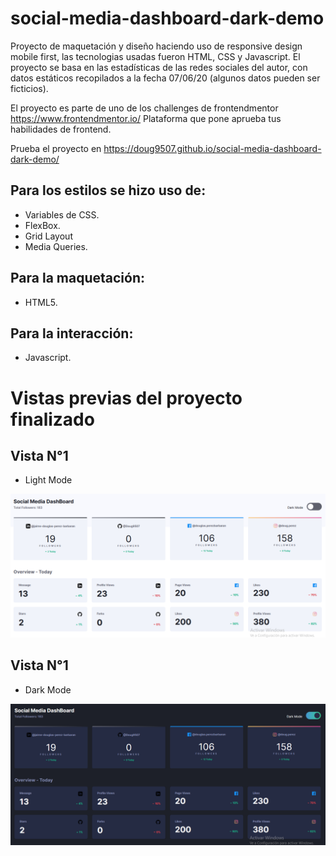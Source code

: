 # social-media-dashboard-dark-demo

Proyecto de maquetación y diseño haciendo uso de responsive design mobile first, las tecnologias usadas fueron HTML, CSS y Javascript.
El proyecto se basa en las estadísticas de las redes sociales del autor, con datos estáticos recopilados a la fecha 07/06/20 (algunos datos pueden ser ficticios).

El proyecto es parte de uno de los challenges de frontendmentor https://www.frontendmentor.io/ 
Plataforma que pone aprueba tus habilidades de frontend.

Prueba el proyecto en https://doug9507.github.io/social-media-dashboard-dark-demo/

## Para los estilos se hizo uso de:
- Variables de CSS.
- FlexBox.
- Grid Layout
- Media Queries.

## Para la maquetación:
- HTML5.

## Para la interacción:
- Javascript.


# Vistas previas del proyecto finalizado

## Vista N°1
- Light Mode

![light mode](https://raw.githubusercontent.com/Doug9507/social-media-dashboard-dark-demo/master/src/img/ss-project/light-mode.png)

## Vista N°1
- Dark Mode

![dark mode](https://raw.githubusercontent.com/Doug9507/social-media-dashboard-dark-demo/master/src/img/ss-project/dark-mode.png)
